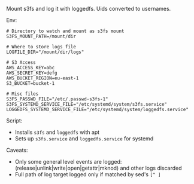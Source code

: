 Mount s3fs and log it with loggedfs. Uids converted to usernames. 

Env:
```Shell
# Directory to watch and mount as s3fs mount
S3FS_MOUNT_PATH=/mount/dir

# Where to store logs file
LOGFILE_DIR="/mount/dir/logs"

# S3 Access
AWS_ACCESS_KEY=abc
AWS_SECRET_KEY=defg
AWS_BUCKET_REGION=eu-east-1
S3_BUCKET=bucket-1

# Misc files
S3FS_PASSWD_FILE="/etc/.passwd-s3fs-1"
S3FS_SYSTEMD_SERVICE_FILE="/etc/systemd/system/s3fs.service"
LOGGEDFS_SYSTEMD_SERVICE_FILE="/etc/systemd/system/loggedfs.service"
```

Script:
- Installs `s3fs` and `loggedfs` with apt
- Sets up `s3fs.service` and `loggedfs.service` for systemd

Caveats:
- Only some general level events are logged: (release|unlink|write|open|getattr|mknod) and other logs discarded
- Full path of log target logged only if matched by sed's `[^ ]`
